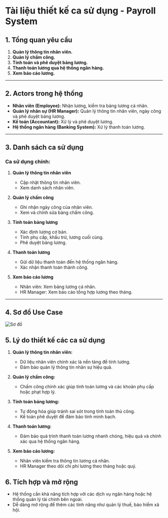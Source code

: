 # Tài liệu thiết kế ca sử dụng - Payroll System

## 1. Tổng quan yêu cầu

1. **Quản lý thông tin nhân viên.**
2. **Quản lý chấm công.**
3. **Tính toán và phê duyệt bảng lương.**
4. **Thanh toán lương qua hệ thống ngân hàng.**
5. **Xem báo cáo lương.**

---

## 2. Actors trong hệ thống
- **Nhân viên (Employee):** Nhận lương, kiểm tra bảng lương cá nhân.
- **Quản lý nhân sự (HR Manager):** Quản lý thông tin nhân viên, ngày công và phê duyệt bảng lương.
- **Kế toán (Accountant):** Xử lý và phê duyệt lương.
- **Hệ thống ngân hàng (Banking System):** Xử lý thanh toán lương.

---

## 3. Danh sách ca sử dụng
### Ca sử dụng chính:
1. **Quản lý thông tin nhân viên**
   - Cập nhật thông tin nhân viên.
   - Xem danh sách nhân viên.

2. **Quản lý chấm công**
   - Ghi nhận ngày công của nhân viên.
   - Xem và chỉnh sửa bảng chấm công.

3. **Tính toán bảng lương**
   - Xác định lương cơ bản.
   - Tính phụ cấp, khấu trừ, lương cuối cùng.
   - Phê duyệt bảng lương.

4. **Thanh toán lương**
   - Gửi dữ liệu thanh toán đến hệ thống ngân hàng.
   - Xác nhận thanh toán thành công.

5. **Xem báo cáo lương**
   - Nhân viên: Xem bảng lương cá nhân.
   - HR Manager: Xem báo cáo tổng hợp lương theo tháng.

---

## 4. Sơ đồ Use Case
![Sơ đồ](https://www.planttext.com/api/plantuml/png/TLHDQzj04BthLmo-X_w34jU414gBQpUbjx9TRQIbgrsn6gM8qdFfiOVUeuPU0gOjv6HHUbZ8_zX_qf6LjQEF-6BmlFVcpPjP7nV8B9QPYfIuG403LYOfGYoju2YDZXX7Os7sCdK_D5nATwDdm0euoN9bAY52_LNfjzSQbFiBUWSjVFDdXpnRlM2Q9S86w7E__KUTNDqfpJatfKQcCG3EVFC5CFNDDvs0Jbgrr5tfP0T_nlI7TLMWoAAezSXqeWJCbgooHYdeIZFu505zoa9mLb1vuRURd9pH5qsPkbjIHgdllHx6Eb-yEyzZXc8_Nq_chSWWPZg5mjKydMA_aUBZDFSqbPq1tSvqLG5lNGJUId1ZupcYqDI0Z_i-uHJ8rxQrRpOCthTn9q0_RdzcVQcJME9ZGg_TXYHsuOEw-trN7sWBfdYfQFJxAFl4PUfk82uhMWs6vWE1UPvRSpbDFoNJ4cBV_08bIQEa9R3W90YioJAnCq6dq1-VqWxPJV0MHbz8cqrJQMDzknHMtMtkuSwMmXP6CxLcYjbgGiFLfcKQGDzy9nNQndK-ZA1LwXHM8ZSMeyzH5Au1ZewUFj9j_qG2Pd23ethloaRLqIsD48CJcTJlpN5uf04oEfSnP70GOy33XH_UzRv3Vwt71AO_gly0)

## 5. Lý do thiết kế các ca sử dụng

1. **Quản lý thông tin nhân viên:**

   - Dữ liệu nhân viên chính xác là nền tảng để tính lương.
   - Đảm bảo quản lý thông tin nhân sự hiệu quả.

2. **Quản lý chấm công:**

   - Chấm công chính xác giúp tính toán lương và các khoản phụ cấp hoặc phạt hợp lý.

3. **Tính toán bảng lương:**

   - Tự động hóa giúp tránh sai sót trong tính toán thủ công.
   - Kế toán phê duyệt để đảm bảo tính minh bạch.

4. **Thanh toán lương:**

   - Đảm bảo quá trình thanh toán lương nhanh chóng, hiệu quả và chính xác qua hệ thống ngân hàng.

5. **Xem báo cáo lương:**

   - Nhân viên kiểm tra thông tin lương cá nhân.
   - HR Manager theo dõi chi phí lương theo tháng hoặc quý.

## 6. Tích hợp và mở rộng

- Hệ thống cần khả năng tích hợp với các dịch vụ ngân hàng hoặc hệ thống quản lý tài chính bên ngoài.
- Dễ dàng mở rộng để thêm các tính năng như quản lý thuế, bảo hiểm xã hội.
